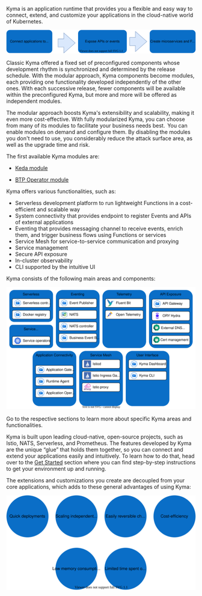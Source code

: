 Kyma is an application runtime that provides you a flexible and easy way to connect, extend, and customize your applications in the cloud-native world of Kubernetes.

![overview](./assets/kyma-overview.svg)

Classic Kyma offered a fixed set of preconfigured components whose development rhythm is synchronized and determined by the release schedule. With the modular approach, Kyma components become modules, each providing one functionality developed independently of the other ones. With each successive release, fewer components will be available within the preconfigured Kyma, but more and more will be offered as independent modules.

The modular approach boosts Kyma's extensibility and scalability, making it even more cost-effective. With fully modularized Kyma, you can choose from many of its modules to facilitate your business needs best.  You can enable modules on demand and configure them. By disabling the modules you don't need to use, you considerably reduce the attack surface area, as well as the upgrade time and risk.

The first available Kyma modules are:
- [Keda module](https://kyma-docs.netlify.app//?basePath=https://raw.githubusercontent.com/kyma-project/keda-manager/main/docs/user/&homepage=README.md&sidebar=true&loadSidebar=_sidebar.md&browser-tab-title=Keda%20module%20Documentation#/)

- [BTP Operator module](https://kyma-docs.netlify.app//?basePath=https://raw.githubusercontent.com/kyma-project/btp-manager/aa50848013372806eaf2e707c217b8bed4eb09cb/docs/user/&homepage=README.md&sidebar=true&loadSidebar=_sidebar.md&browser-tab-title=BTP%20Operator%20Documentation#/)

Kyma offers various functionalities, such as:  

- Serverless development platform to run lightweight Functions in a cost-efficient and scalable way
- System connectivity that provides endpoint to register Events and APIs of external applications
- Eventing that provides messaging channel to receive events, enrich them, and trigger business flows using Functions or services
- Service Mesh for service-to-service communication and proxying
- Service management
- Secure API exposure
- In-cluster observability
- CLI supported by the intuitive UI

Kyma consists of the following main areas and components:

![areas](./assets/kyma-areas.svg)

Go to the respective sections to learn more about specific Kyma areas and functionalities.

Kyma is built upon leading cloud-native, open-source projects, such as Istio, NATS, Serverless, and Prometheus. The features developed by Kyma are the unique “glue” that holds them together, so you can connect and extend your applications easily and intuitively. To learn how to do that, head over to the [Get Started](./02-get-started) section where you can find step-by-step instructions to get your environment up and running.

The extensions and customizations you create are decoupled from your core applications, which adds to these general advantages of using Kyma:

![advantages](./assets/kyma-advantages.svg)
